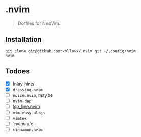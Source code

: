 # .nvim

> Dotfiles for NeoVim.

## Installation

```
git clone git@github.com:vollowx/.nvim.git ~/.config/nvim
nvim
```

## Todoes

- [x] Inlay hints
- [x] `dressing.nvim`
- [ ] `noice.nvim`, maybe
- [ ] `nvim-dap`
- [ ] [lsp_line.nvim](https://git.sr.ht/~whynothugo/lsp_lines.nvim)
- [ ] `vim-easy-align`
- [ ] `vimtex`
- [ ] `nvim-ufo
- [ ] `cinnamon.nvim`
